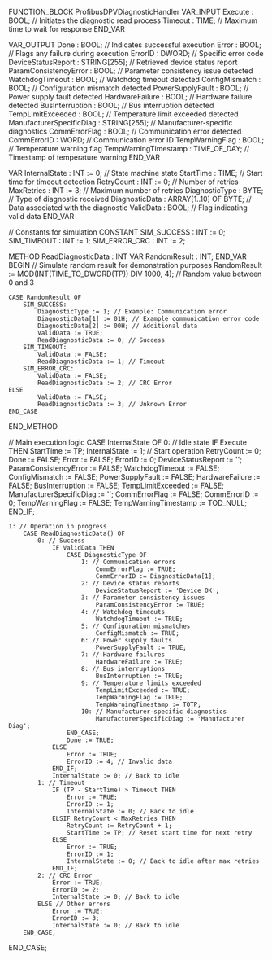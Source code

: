 FUNCTION_BLOCK ProfibusDPVDiagnosticHandler
VAR_INPUT
    Execute : BOOL; // Initiates the diagnostic read process
    Timeout : TIME; // Maximum time to wait for response
END_VAR

VAR_OUTPUT
    Done : BOOL; // Indicates successful execution
    Error : BOOL; // Flags any failure during execution
    ErrorID : DWORD; // Specific error code
    DeviceStatusReport : STRING[255]; // Retrieved device status report
    ParamConsistencyError : BOOL; // Parameter consistency issue detected
    WatchdogTimeout : BOOL; // Watchdog timeout detected
    ConfigMismatch : BOOL; // Configuration mismatch detected
    PowerSupplyFault : BOOL; // Power supply fault detected
    HardwareFailure : BOOL; // Hardware failure detected
    BusInterruption : BOOL; // Bus interruption detected
    TempLimitExceeded : BOOL; // Temperature limit exceeded detected
    ManufacturerSpecificDiag : STRING[255]; // Manufacturer-specific diagnostics
    CommErrorFlag : BOOL; // Communication error detected
    CommErrorID : WORD; // Communication error ID
    TempWarningFlag : BOOL; // Temperature warning flag
    TempWarningTimestamp : TIME_OF_DAY; // Timestamp of temperature warning
END_VAR

VAR
    InternalState : INT := 0; // State machine state
    StartTime : TIME; // Start time for timeout detection
    RetryCount : INT := 0; // Number of retries
    MaxRetries : INT := 3; // Maximum number of retries
    DiagnosticType : BYTE; // Type of diagnostic received
    DiagnosticData : ARRAY[1..10] OF BYTE; // Data associated with the diagnostic
    ValidData : BOOL; // Flag indicating valid data
END_VAR

// Constants for simulation
CONSTANT
    SIM_SUCCESS : INT := 0;
    SIM_TIMEOUT : INT := 1;
    SIM_ERROR_CRC : INT := 2;

METHOD ReadDiagnosticData : INT
VAR
    RandomResult : INT;
END_VAR
BEGIN
    // Simulate random result for demonstration purposes
    RandomResult := MOD(INT(TIME_TO_DWORD(TP)) DIV 1000, 4); // Random value between 0 and 3

    CASE RandomResult OF
        SIM_SUCCESS:
            DiagnosticType := 1; // Example: Communication error
            DiagnosticData[1] := 01H; // Example communication error code
            DiagnosticData[2] := 00H; // Additional data
            ValidData := TRUE;
            ReadDiagnosticData := 0; // Success
        SIM_TIMEOUT:
            ValidData := FALSE;
            ReadDiagnosticData := 1; // Timeout
        SIM_ERROR_CRC:
            ValidData := FALSE;
            ReadDiagnosticData := 2; // CRC Error
    ELSE
            ValidData := FALSE;
            ReadDiagnosticData := 3; // Unknown Error
    END_CASE
END_METHOD

// Main execution logic
CASE InternalState OF
    0: // Idle state
        IF Execute THEN
            StartTime := TP;
            InternalState := 1; // Start operation
            RetryCount := 0;
            Done := FALSE;
            Error := FALSE;
            ErrorID := 0;
            DeviceStatusReport := '';
            ParamConsistencyError := FALSE;
            WatchdogTimeout := FALSE;
            ConfigMismatch := FALSE;
            PowerSupplyFault := FALSE;
            HardwareFailure := FALSE;
            BusInterruption := FALSE;
            TempLimitExceeded := FALSE;
            ManufacturerSpecificDiag := '';
            CommErrorFlag := FALSE;
            CommErrorID := 0;
            TempWarningFlag := FALSE;
            TempWarningTimestamp := TOD_NULL;
        END_IF;

    1: // Operation in progress
        CASE ReadDiagnosticData() OF
            0: // Success
                IF ValidData THEN
                    CASE DiagnosticType OF
                        1: // Communication errors
                            CommErrorFlag := TRUE;
                            CommErrorID := DiagnosticData[1];
                        2: // Device status reports
                            DeviceStatusReport := 'Device OK';
                        3: // Parameter consistency issues
                            ParamConsistencyError := TRUE;
                        4: // Watchdog timeouts
                            WatchdogTimeout := TRUE;
                        5: // Configuration mismatches
                            ConfigMismatch := TRUE;
                        6: // Power supply faults
                            PowerSupplyFault := TRUE;
                        7: // Hardware failures
                            HardwareFailure := TRUE;
                        8: // Bus interruptions
                            BusInterruption := TRUE;
                        9: // Temperature limits exceeded
                            TempLimitExceeded := TRUE;
                            TempWarningFlag := TRUE;
                            TempWarningTimestamp := TOTP;
                        10: // Manufacturer-specific diagnostics
                            ManufacturerSpecificDiag := 'Manufacturer Diag';
                    END_CASE;
                    Done := TRUE;
                ELSE
                    Error := TRUE;
                    ErrorID := 4; // Invalid data
                END_IF;
                InternalState := 0; // Back to idle
            1: // Timeout
                IF (TP - StartTime) > Timeout THEN
                    Error := TRUE;
                    ErrorID := 1;
                    InternalState := 0; // Back to idle
                ELSIF RetryCount < MaxRetries THEN
                    RetryCount := RetryCount + 1;
                    StartTime := TP; // Reset start time for next retry
                ELSE
                    Error := TRUE;
                    ErrorID := 1;
                    InternalState := 0; // Back to idle after max retries
                END_IF;
            2: // CRC Error
                Error := TRUE;
                ErrorID := 2;
                InternalState := 0; // Back to idle
            ELSE // Other errors
                Error := TRUE;
                ErrorID := 3;
                InternalState := 0; // Back to idle
        END_CASE;

END_CASE;



